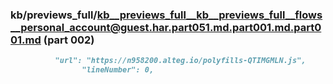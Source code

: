 ### kb/previews_full/kb__previews_full__kb__previews_full__flows__personal_account@guest.har.part051.md.part001.md.part001.md (part 002)

```md
          "url": "https://n958200.alteg.io/polyfills-QTIMGMLN.js",
                "lineNumber": 0,
              
```

```
